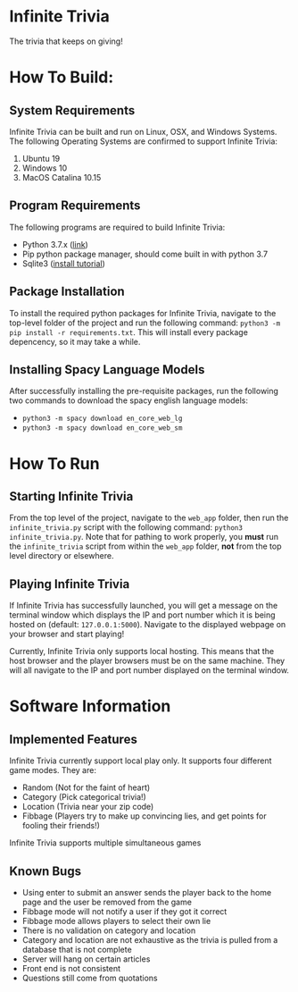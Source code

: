 

# Infinite Trivia
The trivia that keeps on giving!

# How To Build:

## System Requirements

Infinite Trivia can be built and run on Linux, OSX, and Windows
Systems. The following Operating Systems are confirmed to support
Infinite Trivia:

1. Ubuntu 19
2. Windows 10
3. MacOS Catalina 10.15

## Program Requirements

The following programs are required to build Infinite Trivia:
- Python 3.7.x ([link](<https://www.python.org/downloads/release/python-377/>))
- Pip python package manager, should come built in with python 3.7
- Sqlite3 ([install tutorial](https://www.servermania.com/kb/articles/install-sqlite/))

## Package Installation

To install the required python packages for Infinite Trivia, navigate
to the top-level folder of the project and run the following command:
`python3 -m pip install -r requirements.txt`. This will install every
package depencency, so it may take a while.

## Installing Spacy Language Models

After successfully installing the pre-requisite packages, run the
following two commands to download the spacy english language models:
- `python3 -m spacy download en_core_web_lg`
- `python3 -m spacy download en_core_web_sm`

# How To Run

## Starting Infinite Trivia

From the top level of the project, navigate to the `web_app` folder,
then run the `infinite_trivia.py` script with the following command:
`python3 infinite_trivia.py`. Note that for pathing to work properly,
you **must** run the `infinite_trivia` script from within the
`web_app` folder, **not** from the top level directory or elsewhere.

## Playing Infinite Trivia

If Infinite Trivia has successfully launched, you will get a message
on the terminal window which displays the IP and port number which it
is being hosted on (default: `127.0.0.1:5000`). Navigate to the
displayed webpage on your browser and start playing!

Currently, Infinite Trivia only supports local hosting. This means 
that the host browser and the player browsers must be on the same 
machine. They will all navigate to the IP and port number displayed on
the terminal window.

# Software Information

## Implemented Features

Infinite Trivia currently support local play only. It supports four
different game modes. They are:
- Random (Not for the faint of heart)
- Category (Pick categorical trivia!)
- Location (Trivia near your zip code)
- Fibbage (Players try to make up convincing lies, and get points for
fooling their friends!)

Infinite Trivia supports multiple simultaneous games

## Known Bugs

- Using enter to submit an answer sends the player back to the home page
and the user be removed from the game
- Fibbage mode will not notify a user if they got it correct
- Fibbage mode allows players to select their own lie
- There is no validation on category and location
- Category and location are not exhaustive as the trivia is pulled from
a database that is not complete
- Server will hang on certain articles
- Front end is not consistent
- Questions still come from quotations
